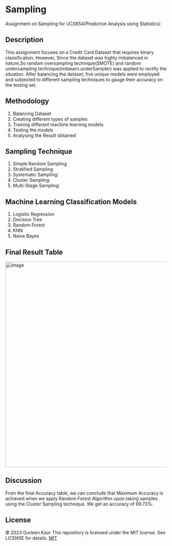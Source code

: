 # Sampling
Assignment on Sampling for UCS654(Predictive Analysis using Statistics)

## Description
This assignment focuses on a Credit Card Dataset that requires binary classification.
However, Since the dataset was highly imbalanced in nature,So random oversampling technique(SMOTE) and random undersampling technique(imblearn.underSampler) was applied to rectify the situation. 
After balancing the dataset, five unique models were employed and subjected to different sampling techniques to gauge their accuracy on the testing set. 

## Methodology
1. Balancing Dataset
2. Creating different types of samples
3. Training different machine learning models
4. Testing the models
5. Analysing the Result obtained

## Sampling Technique 

1. Simple Random Sampling
2. Stratified Sampling
3. Systematic Sampling:
4. Cluster Sampling:
5. Multi-Stage Sampling:


## Machine Learning Classification Models
1. Logistic Regression
2. Decision Tree
3. Random Forest
4. KNN
5. Naive Bayes

## Final Result Table
<img width="640" alt="image" src="https://user-images.githubusercontent.com/79686365/219976331-b464f84a-e59f-442e-8d3c-5d6a56a19d84.png">

## Discussion
From the final Accuracy table, we can conclude that Maximum Accuracy is achieved when we apply Random Forest Algorithm upon taking samples using the Cluster Sampling technique. We get an accuracy of 99.73%.

## License
© 2023 Gurleen Kaur
This repository is licensed under the MIT license. See LICENSE for details.
[MIT](https://choosealicense.com/licenses/mit/)
